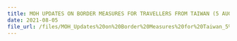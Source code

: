 ```yaml
---
title: MOH UPDATES ON BORDER MEASURES FOR TRAVELLERS FROM TAIWAN (5 AUG 2021)
date: 2021-08-05
file_url: /files/MOH_Updates%20on%20Border%20Measures%20for%20Taiwan_5%20Aug%202021.pdf
---
```

